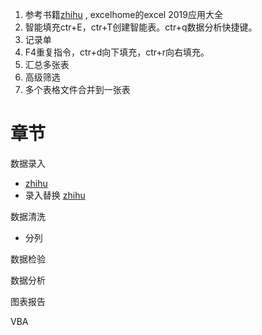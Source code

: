1. 参考书籍[zhihu](https://zhuanlan.zhihu.com/p/77071367) , excelhome的excel 2019应用大全
2. 智能填充ctr+E，ctr+T创建智能表。ctr+q数据分析快捷键。
3. 记录单
4. F4重复指令，ctr+d向下填充，ctr+r向右填充。
5. 汇总多张表
6. 高级筛选
7. 多个表格文件合并到一张表

# 章节

数据录入

* [zhihu](https://zhuanlan.zhihu.com/p/36464076)
* 录入替换 [zhihu](https://www.zhihu.com/zvideo/1365748448923324417)

数据清洗

* 分列


数据检验

数据分析

图表报告

VBA
